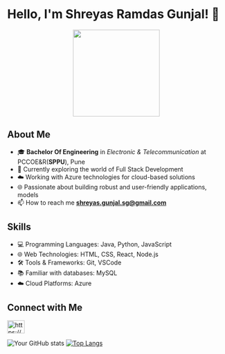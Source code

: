 # Hello, I'm Shreyas Ramdas Gunjal! 👋

<p align="center"><img src="https://github.com/shreyasgunjal/shreyasgunjal/assets/157288244/f397be8c-a7d8-4aed-93f7-44f8874af09b" width = 200 height=200 /> </p>

## About Me
- 🎓 **Bachelor Of Engineering** in *Electronic & Telecommunication* at PCCOE&R(**SPPU**), Pune
- 💼 Currently exploring the world of Full Stack Development
- ☁️ Working with Azure technologies for cloud-based solutions
- 🌐 Passionate about building robust and user-friendly applications, models
- 📫 How to reach me **shreyas.gunjal.sg@gmail.com**


## Skills
- 💻 Programming Languages: Java, Python, JavaScript
- 🌐 Web Technologies: HTML, CSS, React, Node.js
- 🛠️ Tools & Frameworks: Git, VSCode
- 📚 Familiar with databases: MySQL
- ☁️ Cloud Platforms: Azure


## Connect with Me

<a href="https://www.linkedin.com/in/shreyas-gunjal/" target="blank"><img align="center" src="https://raw.githubusercontent.com/rahuldkjain/github-profile-readme-generator/master/src/images/icons/Social/linked-in-alt.svg" alt="https://www.linkedin.com/in/shreyas-gunjal/" height="30" width="40" /></a>


![Your GitHub stats](https://github-readme-stats.vercel.app/api?username=shreyasgunjal&show_icons=true&theme=dark)
[![Top Langs](https://github-readme-stats.vercel.app/api/top-langs/?username=shreyasgunjal&layout=compact&theme=java-dark)](https://github.com/shreyasgunjal/github-readme-stats)
